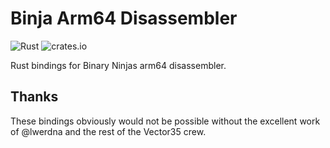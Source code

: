# Binja Arm64 Disassembler

![Rust](https://github.com/yrp604/bad64/workflows/Rust/badge.svg) ![crates.io](https://img.shields.io/crates/v/bad64.svg)

Rust bindings for Binary Ninjas arm64 disassembler.

## Thanks

These bindings obviously would not be possible without the excellent work of
@lwerdna and the rest of the Vector35 crew.